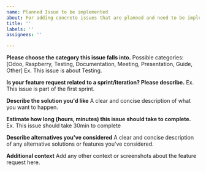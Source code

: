 ```yaml
---
name: Planned Issue to be implemented
about: For adding concrete issues that are planned and need to be implemented
title: ''
labels: ''
assignees: ''

---
```


**Please choose the category this issue falls into.**
Possible categories: [Odoo, Raspberry, Testing, Documentation, Meeting, Presentation, Guide, Other]
Ex. This issue is about Testing.

**Is your feature request related to a sprint/iteration? Please describe.**
Ex. This issue is part of the first sprint.

**Describe the solution you'd like**
A clear and concise description of what you want to happen.

**Estimate how long (hours, minutes) this issue should take to complete.**
Ex. This issue should take 30min to complete

**Describe alternatives you've considered**
A clear and concise description of any alternative solutions or features you've considered.

**Additional context**
Add any other context or screenshots about the feature request here.
